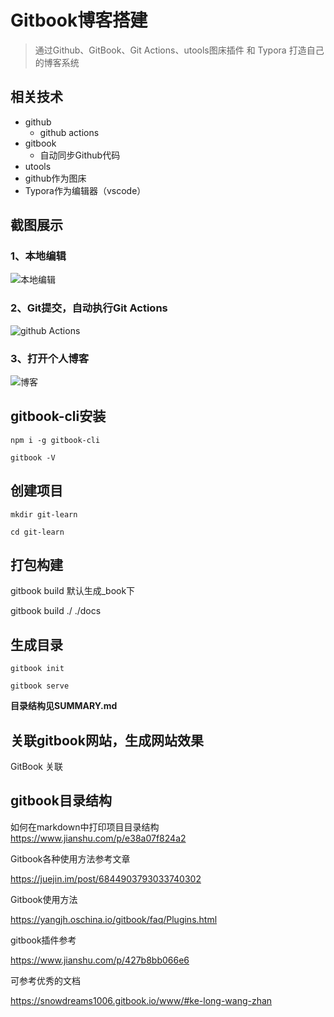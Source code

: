 # Gitbook博客搭建



> 通过Github、GitBook、Git Actions、utools图床插件 和 Typora 打造自己的博客系统



## 相关技术

- github
  - github actions
- gitbook
  - 自动同步Github代码
- utools
- github作为图床
- Typora作为编辑器（vscode）



## 截图展示



### 1、本地编辑

![本地编辑](https://cdn.jsdelivr.net/gh/richLpf/pictures@main/gitbook/1638343355358Typora-picture.png)



### 2、Git提交，自动执行Git Actions

![github Actions](https://cdn.jsdelivr.net/gh/richLpf/pictures@main/gitbook/1638343411641action.png)



### 3、打开个人博客

![博客](https://cdn.jsdelivr.net/gh/richLpf/pictures@main/gitbook/1638343347157gitbook.png)



## gitbook-cli安装

```
npm i -g gitbook-cli

gitbook -V
```


## 创建项目

```
mkdir git-learn

cd git-learn
```



## 打包构建

gitbook build 默认生成_book下

gitbook build ./ ./docs



## 生成目录

```
gitbook init

gitbook serve

```
__目录结构见SUMMARY.md__



## 关联gitbook网站，生成网站效果

GitBook 关联



## gitbook目录结构


如何在markdown中打印项目目录结构
https://www.jianshu.com/p/e38a07f824a2


Gitbook各种使用方法参考文章

https://juejin.im/post/6844903793033740302

Gitbook使用方法

https://yangjh.oschina.io/gitbook/faq/Plugins.html

gitbook插件参考

https://www.jianshu.com/p/427b8bb066e6

可参考优秀的文档

https://snowdreams1006.gitbook.io/www/#ke-long-wang-zhan